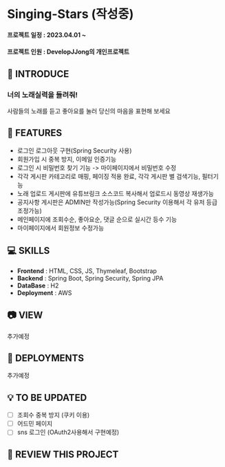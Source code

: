 # Singing-Stars (작성중)
#### 프로젝트 일정 : 2023.04.01 ~
#### 프로젝트 인원 : DevelopJJong의 개인프로젝트

## 🎀 INTRODUCE
### 너의 노래실력을 들려줘!

사람들의 노래를 듣고 좋아요를 눌러 당신의 마음을 표현해 보세요


## 📌 FEATURES

* 로그인 로그아웃 구현(Spring Security 사용)
* 회원가입 시 중복 방지, 이메일 인증기능 
* 로그인 시 비밀번호 찾기 기능 -> 마이페이지에서 비밀번호 수정
* 각각 게시판 카테고리로 매핑, 페이징 적용 완료, 각각 게시판 별 검색기능, 필터기능
* 노래 업로드 게시판에 유튜브링크 소스코드 복사해서 업로드시 동영상 재생가능
* 공지사항 게시판은 ADMIN만 작성가능(Spring Security 이용해서 각 유저 등급 조정가능)
* 메인페이지에 조회수순, 좋아요순, 댓글 순으로 실시간 등수 기능
* 마이페이지에서 회원정보 수정가능


## 💻 SKILLS

* **Frontend** : HTML, CSS, JS, Thymeleaf, Bootstrap 
* **Backend** : Spring Boot, Spring Security, Spring JPA
* **DataBase** : H2
* **Deployment** : AWS

## 📷 VIEW
추가예정

## 💾 DEPLOYMENTS
추가예정

## 💡 TO BE UPDATED
- [ ] 조회수 중복 방지 (쿠키 이용)
- [ ] 어드민 페이지
- [ ] sns 로그인 (OAuth2사용해서 구현예정)

## 📃 REVIEW THIS PROJECT

